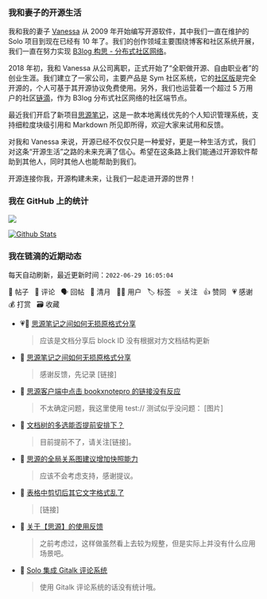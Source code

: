 ### 我和妻子的开源生活

我和我的妻子 [Vanessa](https://github.com/Vanessa219) 从 2009 年开始编写开源软件，其中我们一直在维护的 Solo 项目到现在已经有 10 年了。我们的创作领域主要围绕博客和社区系统开展，我们一直在努力实现 [B3log 构思 - 分布式社区网络](https://ld246.com/article/1546941897596)。

2018 年初，我和 Vanessa 从公司离职，正式开始了“全职做开源、自由职业者”的创业生涯。我们建立了一家公司，主要产品是 Sym 社区系统，它的[社区版](https://github.com/88250/symphony)是完全开源的，个人可基于其开源协议免费使用。另外，我们也运营着一个超过 5 万用户的社区[链滴](https://ld246.com)，作为 B3log 分布式社区网络的社区端节点。

最近我们开启了新项目[思源笔记](https://github.com/siyuan-note/siyuan)，这是一款本地离线优先的个人知识管理系统，支持细粒度块级引用和 Markdown 所见即所得，欢迎大家来试用和反馈。

对我和 Vanessa 来说，开源已经不仅仅只是一种爱好，更是一种生活方式，我们对这条“开源生活”之路的未来充满了信心。希望在这条路上我们能通过开源软件帮助到其他人，同时其他人也能帮助到我们。

开源连接你我，开源构建未来，让我们一起走进开源的世界！

### 我在 GitHub 上的统计

<a title="Hits" target="_blank" href="https://github.com/88250/88250"><img src="https://hits.b3log.org/88250/88250.svg"></a>

[![Github Stats](https://github-readme-stats.vercel.app/api?username=88250&theme=tokyonight&show_icons=true)](https://github.com/88250)

<!--events start -->

### 我在链滴的近期动态

每天自动刷新，最近更新时间：`2022-06-29 16:05:04`

📝 帖子 &nbsp; 💬 评论 &nbsp; 🗣 回帖 &nbsp; 🌙 清月 &nbsp; 👨‍💻 用户 &nbsp; 🏷️ 标签 &nbsp; ⭐️ 关注 &nbsp; 👍 赞同 &nbsp; 💗 感谢 &nbsp; 💰 打赏 &nbsp; 🗃 收藏

* 💗💬 [思源笔记之间如何无损原格式分享](https://ld246.com/article/1654574586297/comment/1656484000870#comments)

  > 应该是文档分享后 block ID 没有根据对方文档结构更新
* 💬 [思源笔记之间如何无损原格式分享](https://ld246.com/article/1654574586297/comment/1656488905396#comments)

  > 感谢反馈，先记录 [链接]
* 💬 [思源客户端中点击 bookxnotepro 的链接没有反应](https://ld246.com/article/1656475542544/comment/1656488842524#comments)

  > 不太确定问题，我这里使用 test:// 测试似乎没问题： [图片]
* 💬 [文档树的多选能否提前安排下？](https://ld246.com/article/1656483064467/comment/1656488731843#comments)

  > 目前提前不了，请关注[链接]。
* 💬 [思源的全局关系图建议增加快照能力](https://ld246.com/article/1656481614823/comment/1656488680654#comments)

  > 应该不会考虑支持，感谢提议。
* 💬 [表格中剪切后其它文字格式乱了](https://ld246.com/article/1656474178317/comment/1656488653700#comments)

  > [链接]
* 💬 [关于【思源】的使用反馈](https://ld246.com/article/1656470364892/comment/1656473709329#comments)

  > 之前考虑过，这样做虽然看上去较为规整，但是实际上并没有什么应用场景吧。
* 💬 [Solo 集成 Gitalk 评论系统](https://ld246.com/article/1594988019287/comment/1656473602166#comments)

  > 使用 Gitalk 评论系统的话没有统计哦。


<!--events end -->
